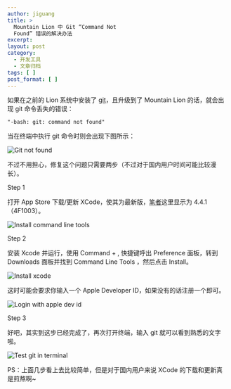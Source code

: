 ```yaml
---
author: jiguang
title: >
  Mountain Lion 中 Git “Command Not
  Found” 错误的解决办法
excerpt:
layout: post
category:
  - 开发工具
  - 文章归档
tags: [ ]
post_format: [ ]
---
```

如果在之前的 Lion 系统中安装了 [git][1]，且升级到了 Mountain Lion 的话，就会出现 git 命令丢失的错误：

    "-bash: git: command not found" 

当在终端中执行 git 命令时则会出现下图所示：

![Git not found][2]

不过不用担心，修复这个问题只需要两步（不过对于国内用户时间可能比较漫长）。

Step 1

打开 App Store 下载/更新 XCode，使其为最新版，[笔者][3]这里显示为 4.4.1（4F1003）。

![Install command line tools][4]

Step 2

安装 Xcode 并运行，使用 Command + , 快捷键呼出 Preference 面板，转到 Downloads 面板并找到 Command Line Tools ，然后点击 Install。

![Install xcode][5]

这时可能会要求你输入一个 Apple Developer ID，如果没有的话注册一个即可。

![Login with apple dev id][6]

Step 3

好吧，其实到这步已经完成了，再次打开终端，输入 git 就可以看到熟悉的文字啦。

![Test git in terminal][7]

PS：上面几步看上去比较简单，但是对于国内用户来说 XCode 的下载和更新真是煎熬啊~

 [1]: http://44ux.com/index.php/tag/git/ "git"
 [2]: http://44ux.com/wp-content/uploads/2012/08/git-not-found.jpeg "git-not-found.jpeg"
 [3]: http://www.44ux.com "笔者"
 [4]: http://44ux.com/wp-content/uploads/2012/08/install-command-line-tools.jpeg "install-command-line-tools.jpeg"
 [5]: http://44ux.com/wp-content/uploads/2012/08/install-xcode.jpeg "install-xcode.jpeg"
 [6]: http://44ux.com/wp-content/uploads/2012/08/login-with-apple-dev-id.jpeg "login-with-apple-dev-id.jpeg"
 [7]: http://44ux.com/wp-content/uploads/2012/08/test-git-in-terminal.jpeg "test-git-in-terminal.jpeg"